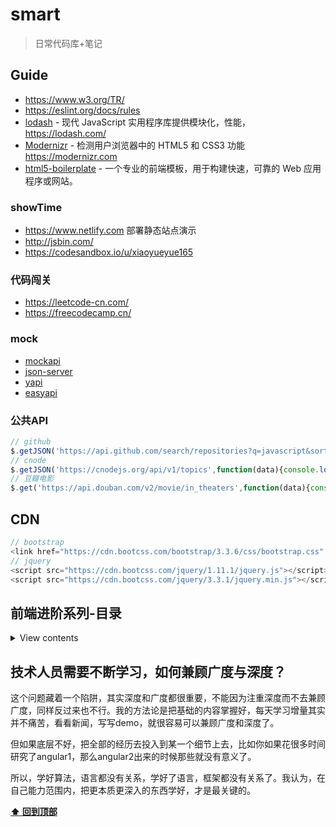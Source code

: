 # smart

> 日常代码库+笔记

## Guide

- https://www.w3.org/TR/
- https://eslint.org/docs/rules
- [lodash](https://github.com/lodash/lodash) - 现代 JavaScript 实用程序库提供模块化，性能，https://lodash.com/
- [Modernizr](https://github.com/Modernizr/Modernizr) - 检测用户浏览器中的 HTML5 和 CSS3 功能 https://modernizr.com
- [html5-boilerplate](https://github.com/h5bp/html5-boilerplate) - 一个专业的前端模板，用于构建快速，可靠的 Web 应用程序或网站。

### showTime

- https://www.netlify.com 部署静态站点演示
- http://jsbin.com/
- https://codesandbox.io/u/xiaoyueyue165 

### 代码闯关

- https://leetcode-cn.com/
- https://freecodecamp.cn/

### mock

- [mockapi](https://www.mockapi.io/projects)
- [json-server](https://github.com/typicode/json-server)
- [yapi](https://github.com/YMFE/yapi)
- [easyapi](https://www.easyapi.com/info/doc)

### 公共API

````js
// github
$.getJSON('https://api.github.com/search/repositories?q=javascript&sort=stars',function(data){})
// cnode
$.getJSON('https://cnodejs.org/api/v1/topics',function(data){console.log( data )})
// 豆瓣电影
$.get('https://api.douban.com/v2/movie/in_theaters',function(data){console.log( data )},'jsonp')
````

## CDN
```js
// bootstrap
<link href="https://cdn.bootcss.com/bootstrap/3.3.6/css/bootstrap.css" rel="stylesheet">
// jquery
<script src="https://cdn.bootcss.com/jquery/1.11.1/jquery.js"></script>
<script src="https://cdn.bootcss.com/jquery/3.3.1/jquery.min.js"></script>
```

## 前端进阶系列-目录

<details>
<summary>View contents</summary>
  
#### HTML/CSS篇

SEO和语义化

常见布局及居中

HTML5新特性

CSS3新特性

flex布局

盒模型

#### JS篇

执行上下文（this和闭包）

事件模型

任务队列

原形，面向对象

promise

#### es6

常见函数

设计模式

类型检测

垃圾回收，引用计数和标记清除

#### 算法篇

各种排序，重点是快排

动态规划，参见背包问题

二叉树

#### nodejs篇

nodejs特性

事件循环

多进程，cluster及child process，pm2的原理

koa的特性及中间件的原理

express与koa的区别

#### 网络篇

https

http2

http状态码

网络安全，xss和csrf

session，cookie和token

OSI七层协议

缓存

跨域

模块化，commonJS，es6，cmd，amd

cdn及dns

#### 框架篇

vue解决了什么问题

vue和react的区别

虚拟dom的原理

双向绑定的原理

如何实现component

组件间通讯

vuex

vue-router

#### 项目篇

性能优化

webpack的打包原理,如何抽取css的

提升wabpack的编译速度

错误收集，错误排查

项目监控

项目部署

#### 移动篇

自适应

兼容性

PWA

小程序

移动端手势

#### 补充篇

无限滚动方案

重绘重排重合成

浏览器访问全过程

如何处理兼容性问题

经常去什么技术网站？读过什么书？

未来规划

</details>

## 技术人员需要不断学习，如何兼顾广度与深度？

这个问题藏着一个陷阱，其实深度和广度都很重要，不能因为注重深度而不去兼顾广度，同样反过来也不行。我的方法论是把基础的内容掌握好，每天学习增量其实并不痛苦，看看新闻，写写demo，就很容易可以兼顾广度和深度了。

但如果底层不好，把全部的经历去投入到某一个细节上去，比如你如果花很多时间研究了angular1，那么angular2出来的时候那些就没有意义了。

所以，学好算法，语言都没有关系，学好了语言，框架都没有关系了。我认为，在自己能力范围内，把更本质更深入的东西学好，才是最关键的。

**[⬆ 回到顶部](#smart)**
